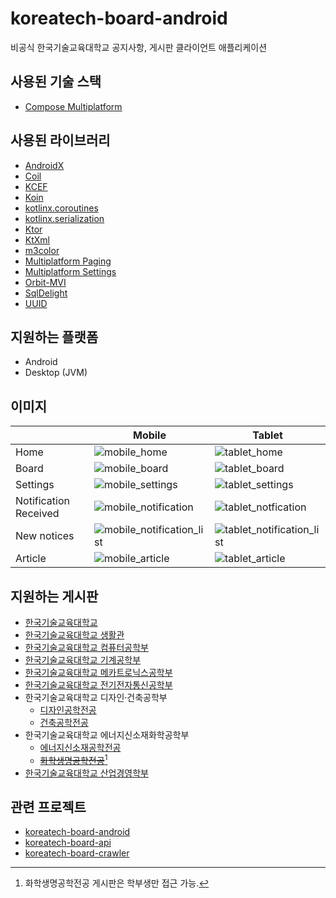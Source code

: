 # koreatech-board-android
비공식 한국기술교육대학교 공지사항, 게시판 클라이언트 애플리케이션

## 사용된 기술 스택
* [Compose Multiplatform](https://www.jetbrains.com/lp/compose-multiplatform/)

## 사용된 라이브러리
* [AndroidX](https://developer.android.com/jetpack/androidx)
* [Coil](https://coil-kt.github.io/coil/)
* [KCEF](https://github.com/DatL4g/KCEF)
* [Koin](https://insert-koin.io/)
* [kotlinx.coroutines](https://github.com/Kotlin/kotlinx.coroutines)
* [kotlinx.serialization](https://github.com/Kotlin/kotlinx.serialization)
* [Ktor](https://ktor.io/)
* [KtXml](https://github.com/kobjects/ktxml)
* [m3color](https://github.com/jordond/MaterialKolor)
* [Multiplatform Paging](https://github.com/cashapp/multiplatform-paging)
* [Multiplatform Settings](https://github.com/russhwolf/multiplatform-settings)
* [Orbit-MVI](https://orbit-mvi.org/)
* [SqlDelight](https://cashapp.github.io/sqldelight/)
* [UUID](https://github.com/benasher44/uuid)

## 지원하는 플랫폼
* Android
* Desktop (JVM)

## 이미지
| |Mobile|Tablet|
|---|---|---|
|Home|![mobile_home](https://github.com/kongwoojin/koreatech-board-android/assets/20942714/34613783-84c7-4a04-8adc-cfa5242d329c)|![tablet_home](https://github.com/kongwoojin/koreatech-board-android/assets/20942714/bc039a8f-a7e4-43e2-a68b-8bb475fe539b)|
|Board|![mobile_board](https://github.com/kongwoojin/koreatech-board-android/assets/20942714/7c8f1fa0-46cb-409b-9ba8-f796860ae29a)|![tablet_board](https://github.com/kongwoojin/koreatech-board-android/assets/20942714/5c9ea968-5d86-4364-8483-bf0bb1d69e8a)|
|Settings|![mobile_settings](https://github.com/kongwoojin/koreatech-board-android/assets/20942714/81aa0b4a-2c20-4110-b76a-c49f06f2bc5e)|![tablet_settings](https://github.com/kongwoojin/koreatech-board-android/assets/20942714/5ed58541-c8ff-41c7-b2db-9db9c977c285)|
|Notification Received|![mobile_notification](https://github.com/kongwoojin/koreatech-board-android/assets/20942714/f4450614-b9b5-4d4b-a319-973516bb2d3e)|![tablet_notfication](https://github.com/kongwoojin/koreatech-board-android/assets/20942714/d67a7839-0750-4653-a4a0-b753f3b969c7)|
|New notices|![mobile_notification_list](https://github.com/kongwoojin/koreatech-board-android/assets/20942714/761d9ca9-d926-46d1-a224-45c50e852137)|![tablet_notification_list](https://github.com/kongwoojin/koreatech-board-android/assets/20942714/b30b180d-1610-4af0-912c-1db3eb7cc2c0)|
|Article|![mobile_article](https://github.com/kongwoojin/koreatech-board-android/assets/20942714/fef82ec8-3a4a-407d-83ec-3ec896287c95)|![tablet_article](https://github.com/kongwoojin/koreatech-board-android/assets/20942714/bb50c320-b170-437d-8f4b-20672ab54876)|



## 지원하는 게시판
* [한국기술교육대학교](https://koreatech.ac.kr/)
* [한국기술교육대학교 생활관](https://dorm.koreatech.ac.kr/)
* [한국기술교육대학교 컴퓨터공학부](https://www.koreatech.ac.kr/cse/)
* [한국기술교육대학교 기계공학부](https://www.koreatech.ac.kr/me/)
* [한국기술교육대학교 메카트로닉스공학부](https://www.koreatech.ac.kr/mecha/)
* [한국기술교육대학교 전기전자통신공학부](https://www.koreatech.ac.kr/ite/)
* 한국기술교육대학교 디자인·건축공학부
  * [디자인공학전공](https://www.koreatech.ac.kr/ide/)
  * [건축공학전공](https://www.koreatech.ac.kr/arch/)
* 한국기술교육대학교 에너지신소재화학공학부
  * [에너지신소재공학전공](https://www.koreatech.ac.kr/mse/)
  * ~~[화학생명공학전공](https://www.koreatech.ac.kr/ace/)~~[^1]
* [한국기술교육대학교 산업경영학부](https://www.koreatech.ac.kr/sim/)

## 관련 프로젝트
* [koreatech-board-android](https://github.com/kongwoojin/koreatech-board-android)
* [koreatech-board-api](https://github.com/kongwoojin/koreatech-board-api)
* [koreatech-board-crawler](https://github.com/kongwoojin/koreatech-board-crawler)

[^1]: 화학생명공학전공 게시판은 학부생만 접근 가능.
